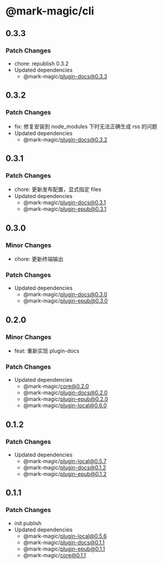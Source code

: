 # @mark-magic/cli

## 0.3.3

### Patch Changes

- chore: republish 0.3.2
- Updated dependencies
  - @mark-magic/plugin-docs@0.3.3

## 0.3.2

### Patch Changes

- fix: 修复安装到 node_modules 下时无法正确生成 rss 的问题
- Updated dependencies
  - @mark-magic/plugin-docs@0.3.2

## 0.3.1

### Patch Changes

- chore: 更新发布配置，显式指定 files
- Updated dependencies
  - @mark-magic/plugin-docs@0.3.1
  - @mark-magic/plugin-epub@0.3.1

## 0.3.0

### Minor Changes

- chore: 更新终端输出

### Patch Changes

- Updated dependencies
  - @mark-magic/plugin-docs@0.3.0
  - @mark-magic/plugin-epub@0.3.0

## 0.2.0

### Minor Changes

- feat: 重新实现 plugin-docs

### Patch Changes

- Updated dependencies
  - @mark-magic/core@0.2.0
  - @mark-magic/plugin-docs@0.2.0
  - @mark-magic/plugin-epub@0.2.0
  - @mark-magic/plugin-local@0.6.0

## 0.1.2

### Patch Changes

- Updated dependencies
  - @mark-magic/plugin-local@0.5.7
  - @mark-magic/plugin-docs@0.1.2
  - @mark-magic/plugin-epub@0.1.2

## 0.1.1

### Patch Changes

- init publish
- Updated dependencies
  - @mark-magic/plugin-local@0.5.6
  - @mark-magic/plugin-docs@0.1.1
  - @mark-magic/plugin-epub@0.1.1
  - @mark-magic/core@0.1.1
